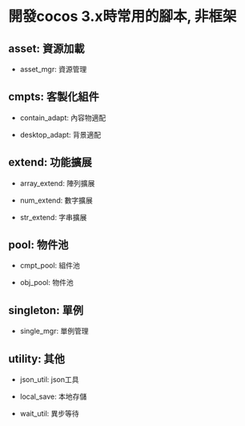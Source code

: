 # 開發cocos 3.x時常用的腳本, 非框架

## asset: 資源加載

- asset_mgr: 資源管理

## cmpts: 客製化組件

- contain_adapt: 內容物適配

- desktop_adapt: 背景適配

## extend: 功能擴展

- array_extend: 陣列擴展

- num_extend: 數字擴展

- str_extend: 字串擴展

## pool: 物件池

- cmpt_pool: 組件池

- obj_pool: 物件池

## singleton: 單例

- single_mgr: 單例管理

## utility: 其他

- json_util: json工具

- local_save: 本地存儲

- wait_util: 異步等待